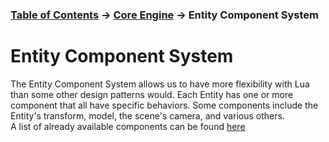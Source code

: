 ### [Table of Contents](../../main.md) -> [Core Engine](../core.md) -> Entity Component System

# Entity Component System

The Entity Component System allows us to have more flexibility with Lua than some other design patterns would. Each Entity has one or more component that all have specific behaviors. Some components include the Entity's transform, model, the scene's camera, and various others.  
A list of already available components can be found [here]()
